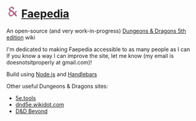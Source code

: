 # <img src="logo.svg" height="32" alt="The Faepedia logo: a purple ampersand" /> [Faepedia](https://doesnotsitproperly.github.io/faepedia/)

An open-source (and very work-in-progress) [Dungeons & Dragons 5th edition](https://en.wikipedia.org/wiki/Editions_of_Dungeons_%26_Dragons#Dungeons_&_Dragons_5th_edition) wiki

I'm dedicated to making Faepedia accessible to as many people as I can  
If you know a way I can improve the site, let me know (my email is doesnotsitproperly at gmail.com)!

Build using [Node.js](https://github.com/nodejs/node) and [Handlebars](https://github.com/handlebars-lang/handlebars.js)

Other useful Dungeons & Dragons sites:
- [5e.tools](https://5e.tools/)
- [dnd5e.wikidot.com](http://dnd5e.wikidot.com/)
- [D&D Beyond](https://www.dndbeyond.com/)
